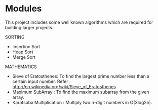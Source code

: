 # Modules

This project includes some well known algorithms which are required for building larger projects.

SORTING
* Insertion Sort
* Heap Sort
* Merge Sort

MATHEMATICS
* Sieve of Eratosthenes: To find the largest prime number less than a certain input number.
  Refer : http://en.wikipedia.org/wiki/Sieve_of_Eratosthenes
* Maximum SubArray : To find the maximum subarray from the given array.
* Karatsuba Multiplication : Multiply two n-digit numbers in O(3log2n).
